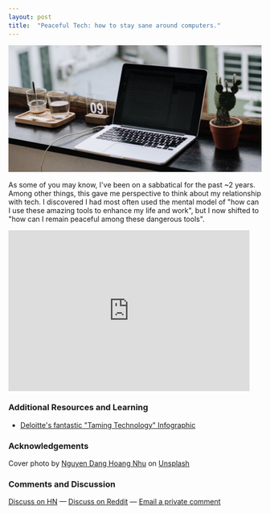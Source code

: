 ```yaml
---
layout: post
title:  "Peaceful Tech: how to stay sane around computers."
---
```

<img class="cover" src="/img/peaceful-tech/cover.jpg">

<span class="first-letter">A</span>s some of you may know, I've been on a sabbatical for the past ~2 years. Among other things, this gave me perspective to think about my relationship with tech. I discovered I had most often used the mental model of "how can I use these amazing tools to enhance my life and work", but I now shifted to "how can I remain peaceful among these dangerous tools". 


<div style="text-align: center">
	<iframe style="display:block;" src="https://maraoz.substack.com/embed" width="480" height="320" style="border:1px solid #EEE; background:white;" frameborder="0" scrolling="no"></iframe>
</div>

### Additional Resources and Learning
- [Deloitte's fantastic "Taming Technology" Infographic](https://www2.deloitte.com/content/dam/Deloitte/us/Documents/about-deloitte/us-about-deloitte-taming-technology.pdf)

### Acknowledgements

Cover photo by <a href="https://unsplash.com/@nguyendhn?utm_source=unsplash&utm_medium=referral&utm_content=creditCopyText">Nguyen Dang Hoang Nhu</a> on <a href="https://unsplash.com/s/photos/sleeping-computer?utm_source=unsplash&utm_medium=referral&utm_content=creditCopyText">Unsplash</a>
  
### Comments and Discussion
[Discuss on HN]() — [Discuss on Reddit]() — [Email a private comment](mailto:contact@maraoz.com)


